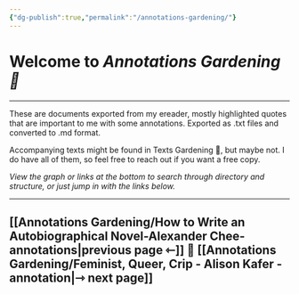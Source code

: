```yaml
---
{"dg-publish":true,"permalink":"/annotations-gardening/"}
---
```



# Welcome to *Annotations Gardening 📑*

---

These are documents exported from my ereader, mostly highlighted quotes that are important to me with some annotations. Exported as .txt files and converted to .md format. 

Accompanying texts might be found in Texts Gardening 📖, but maybe not. I do have all of them, so feel free to reach out if you want a free copy.

*View the graph or links at the bottom to search through directory and structure, or just jump in with the links below.*

---
## [[Annotations Gardening/How to Write an Autobiographical Novel-Alexander Chee-annotations\|previous page ⇽]]  📑  [[Annotations Gardening/Feminist, Queer, Crip - Alison Kafer - annotation\|⇾ next page]]